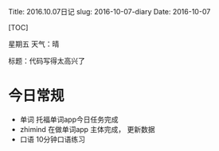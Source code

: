 Title: 2016.10.07日记
slug: 2016-10-07-diary
Date: 2016-10-07

[TOC]

星期五 天气：晴

标题：代码写得太高兴了

# 今日常规

- 单词 托福单词app今日任务完成
- zhimind 在做单词app 主体完成， 更新数据
- 口语 10分钟口语练习

